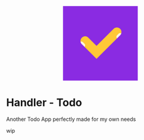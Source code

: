 <center><img width="200px" src="https://raw.githubusercontent.com/lorisobi/handler-todo/f3c414ab2cae638f5f340fe670d9c9b6e8ba505f/assets/icons/favicon.svg"></center>

# Handler - Todo
Another Todo App perfectly made for my own needs

wip
